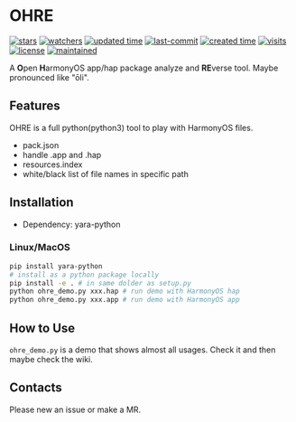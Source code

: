 # OHRE
<p>
<a href="https://github.com/kokifish/ohre/star"><img alt="stars" src="https://img.shields.io/github/stars/kokifish/ohre?style=social"></a>
<a href="https://github.com/kokifish/ohre"><img alt="watchers" src="https://img.shields.io/github/watchers/kokifish/ohre?style=social"></a> 
<a href="https://github.com/kokifish/ohre"><img alt="updated time" src="https://badges.pufler.dev/updated/kokifish/ohre"></a>
<a href="https://github.com/kokifish/ohre"><img alt="last-commit" src="https://img.shields.io/github/last-commit/kokifish/ohre"></a>
<a href="https://github.com/kokifish/ohre"><img alt="created time" src="https://badges.pufler.dev/created/kokifish/ohre"></a>
<a href="https://github.com/kokifish/ohre"><img alt="visits" src="https://badges.pufler.dev/visits/kokifish/ohre"></a>
<a href="https://github.com/kokifish/ohre"><img alt="license" src="https://img.shields.io/github/license/kokifish/ohre"></a>
<a href="https://github.com/kokifish/ohre/graphs/commit-activity"><img alt="maintained" src="https://img.shields.io/badge/Maintained%3F-yes-green.svg"></a>
</p>

A **O**pen **H**armonyOS app/hap package analyze and **RE**verse tool. Maybe pronounced like "ōli".

## Features

OHRE is a full python(python3) tool to play with HarmonyOS files.
- pack.json
- handle .app and .hap
- resources.index
- white/black list of file names in specific path

## Installation

- Dependency: yara-python

### Linux/MacOS
```bash
pip install yara-python
# install as a python package locally
pip install -e . # in same dolder as setup.py
python ohre_demo.py xxx.hap # run demo with HarmonyOS hap
python ohre_demo.py xxx.app # run demo with HarmonyOS app
```

## How to Use
`ohre_demo.py` is a demo that shows almost all usages. Check it and then maybe check the wiki.

## Contacts
Please new an issue or make a MR.